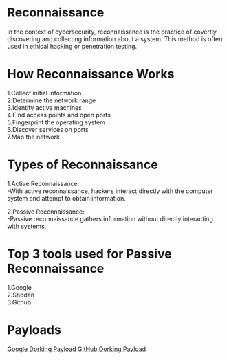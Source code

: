 # Reconnaissance

  In the context of cybersecurity, reconnaissance is the practice of covertly discovering and collecting information about a system. This method is often used in ethical hacking or penetration testing. 

# How Reconnaissance Works

  1.Collect initial information\
  2.Determine the network range\
  3.Identify active machines\
  4.Find access points and open ports\
  5.Fingerprint the operating system\
  6.Discover services on ports\
  7.Map the network
  
 # Types of Reconnaissance
   
   1.Active Reconnaissance:\
      -With active reconnaissance, hackers interact directly with the computer system and attempt to obtain information.
        
   2.Passive Reconnaissance:\
      -Passive reconnaissance gathers information without directly interacting with systems.
      
 # Top 3 tools used for Passive Reconnaissance
 
  1.Google\
  2.Shodan\
  3.Github
  
 # Payloads
 
   <a href="https://github.com/illupak/Recon/blob/Branch1/Google%20Dorking%20Payloads">Google Dorking Payload</a> 
   <a href="https://github.com/illupak/Recon/blob/Branch1/GitHub%20Dorking">GitHub Dorking Payload</a>
  
  
  
  

